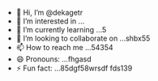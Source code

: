 - 👋 Hi, I’m @dekagetr
- 👀 I’m interested in ...
- 🌱 I’m currently learning ...5
- 💞️ I’m looking to collaborate on ...shbx55
- 📫 How to reach me ...54354
- 😄 Pronouns: ...fhgasd
- ⚡ Fun fact: ...85dgf58wrsdf
fds139
<!---ads2
dekagetr/dekagetr is a ✨ special ✨ repositor456y because its `README.md` (this file) appears on your GitHub profile.
You can click the Preview link to take a look at your changes.
--->
